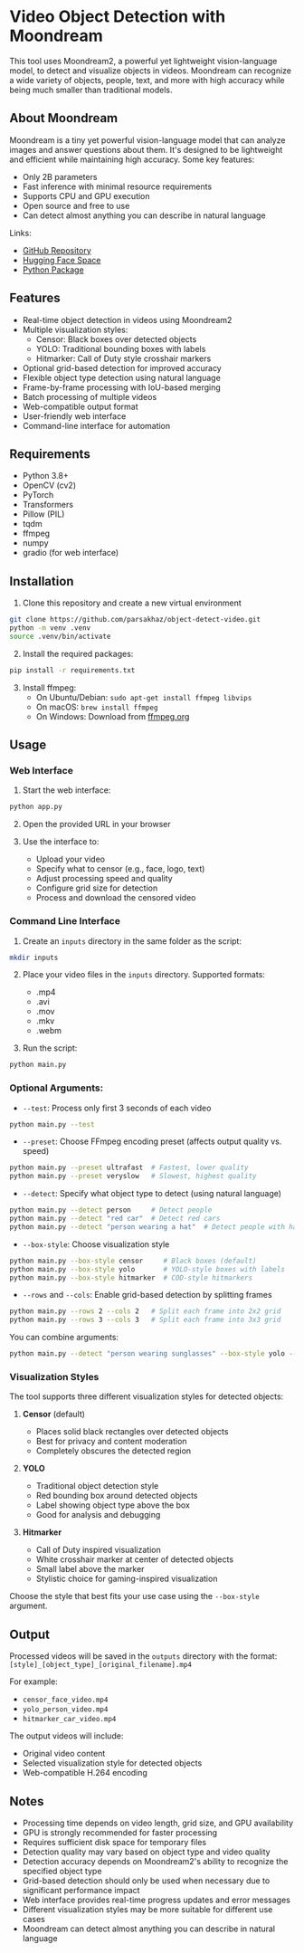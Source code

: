 # Video Object Detection with Moondream

This tool uses Moondream2, a powerful yet lightweight vision-language model, to detect and visualize objects in videos. Moondream can recognize a wide variety of objects, people, text, and more with high accuracy while being much smaller than traditional models.

## About Moondream

Moondream is a tiny yet powerful vision-language model that can analyze images and answer questions about them. It's designed to be lightweight and efficient while maintaining high accuracy. Some key features:

- Only 2B parameters
- Fast inference with minimal resource requirements
- Supports CPU and GPU execution
- Open source and free to use
- Can detect almost anything you can describe in natural language

Links:
- [GitHub Repository](https://github.com/vikhyat/moondream)
- [Hugging Face Space](https://huggingface.co/vikhyatk/moondream2)
- [Python Package](https://pypi.org/project/moondream/)

## Features

- Real-time object detection in videos using Moondream2
- Multiple visualization styles:
  - Censor: Black boxes over detected objects
  - YOLO: Traditional bounding boxes with labels
  - Hitmarker: Call of Duty style crosshair markers
- Optional grid-based detection for improved accuracy
- Flexible object type detection using natural language
- Frame-by-frame processing with IoU-based merging
- Batch processing of multiple videos
- Web-compatible output format
- User-friendly web interface
- Command-line interface for automation

## Requirements

- Python 3.8+
- OpenCV (cv2)
- PyTorch
- Transformers
- Pillow (PIL)
- tqdm
- ffmpeg
- numpy
- gradio (for web interface)

## Installation

1. Clone this repository and create a new virtual environment
~~~bash
git clone https://github.com/parsakhaz/object-detect-video.git
python -m venv .venv
source .venv/bin/activate
~~~
2. Install the required packages:
~~~bash
pip install -r requirements.txt
~~~
3. Install ffmpeg:
   - On Ubuntu/Debian: `sudo apt-get install ffmpeg libvips`
   - On macOS: `brew install ffmpeg`
   - On Windows: Download from [ffmpeg.org](https://ffmpeg.org/download.html)

## Usage

### Web Interface

1. Start the web interface:
~~~bash
python app.py
~~~

2. Open the provided URL in your browser

3. Use the interface to:
   - Upload your video
   - Specify what to censor (e.g., face, logo, text)
   - Adjust processing speed and quality
   - Configure grid size for detection
   - Process and download the censored video

### Command Line Interface

1. Create an `inputs` directory in the same folder as the script:
~~~bash
mkdir inputs
~~~

2. Place your video files in the `inputs` directory. Supported formats:
   - .mp4
   - .avi
   - .mov
   - .mkv
   - .webm

3. Run the script:
~~~bash
python main.py
~~~

### Optional Arguments:
- `--test`: Process only first 3 seconds of each video
~~~bash
python main.py --test
~~~

- `--preset`: Choose FFmpeg encoding preset (affects output quality vs. speed)
~~~bash
python main.py --preset ultrafast  # Fastest, lower quality
python main.py --preset veryslow   # Slowest, highest quality
~~~

- `--detect`: Specify what object type to detect (using natural language)
~~~bash
python main.py --detect person     # Detect people
python main.py --detect "red car"  # Detect red cars
python main.py --detect "person wearing a hat"  # Detect people with hats
~~~

- `--box-style`: Choose visualization style
~~~bash
python main.py --box-style censor     # Black boxes (default)
python main.py --box-style yolo       # YOLO-style boxes with labels
python main.py --box-style hitmarker  # COD-style hitmarkers
~~~

- `--rows` and `--cols`: Enable grid-based detection by splitting frames
~~~bash
python main.py --rows 2 --cols 2   # Split each frame into 2x2 grid
python main.py --rows 3 --cols 3   # Split each frame into 3x3 grid
~~~

You can combine arguments:
~~~bash
python main.py --detect "person wearing sunglasses" --box-style yolo --test --preset "fast" --rows 2 --cols 2
~~~

### Visualization Styles

The tool supports three different visualization styles for detected objects:

1. **Censor** (default)
   - Places solid black rectangles over detected objects
   - Best for privacy and content moderation
   - Completely obscures the detected region

2. **YOLO**
   - Traditional object detection style
   - Red bounding box around detected objects
   - Label showing object type above the box
   - Good for analysis and debugging

3. **Hitmarker**
   - Call of Duty inspired visualization
   - White crosshair marker at center of detected objects
   - Small label above the marker
   - Stylistic choice for gaming-inspired visualization

Choose the style that best fits your use case using the `--box-style` argument.

## Output

Processed videos will be saved in the `outputs` directory with the format:
`[style]_[object_type]_[original_filename].mp4`

For example:
- `censor_face_video.mp4`
- `yolo_person_video.mp4`
- `hitmarker_car_video.mp4`

The output videos will include:
- Original video content
- Selected visualization style for detected objects
- Web-compatible H.264 encoding

## Notes

- Processing time depends on video length, grid size, and GPU availability
- GPU is strongly recommended for faster processing
- Requires sufficient disk space for temporary files
- Detection quality may vary based on object type and video quality
- Detection accuracy depends on Moondream2's ability to recognize the specified object type
- Grid-based detection should only be used when necessary due to significant performance impact
- Web interface provides real-time progress updates and error messages
- Different visualization styles may be more suitable for different use cases
- Moondream can detect almost anything you can describe in natural language